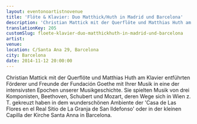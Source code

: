 ```yaml
---
layout: eventonoartistnovenue
title: 'Flöte & Klavier: Duo Matthick/Huth in Madrid und Barcelona'
description: 'Christian Mattick mit der Querflöte und Matthias Huth am Klavier entführten Förderer und Freunde der Fundación Goethe mit Ihrer Musik in eine der intensivsten Epochen unserer Musikgeschichte. '
translationKey: 205
customSlug: floete-klavier-duo-matthickhuth-in-madrid-und-barcelona
artist: 
venue: 
location: C/Santa Ana 29, Barcelona
city: Barcelona
date: 2014-11-12 20:00:00
---
```


Christian Mattick mit der Querflöte und Matthias Huth am Klavier entführten Förderer und Freunde der Fundación Goethe mit Ihrer Musik in eine der intensivsten Epochen unserer Musikgeschichte. Sie spielten Musik von drei Komponisten, Beethoven, Schubert und Mozart, deren Wege sich in Wien z. T. gekreuzt haben in dem wunderschönen Ambiente der 'Casa de Las Flores en el Real Sitio de La Granja de San Ildefonso' oder in der kleinen Capilla der Kirche Santa Anna in Barcelona. 
